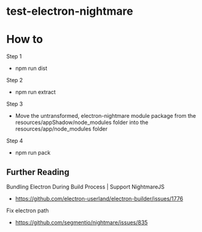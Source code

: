 # test-electron-nightmare

# How to #

Step 1

* npm run dist

Step 2
* npm run extract

Step 3

* Move the untransformed, electron-nightmare module package from the resources/appShadow/node_modules folder into the resources/app/node_modules folder

Step 4

* npm run pack

## Further Reading ##

Bundling Electron During Build Process | Support NightmareJS
* https://github.com/electron-userland/electron-builder/issues/1776

Fix electron path
* https://github.com/segmentio/nightmare/issues/835
